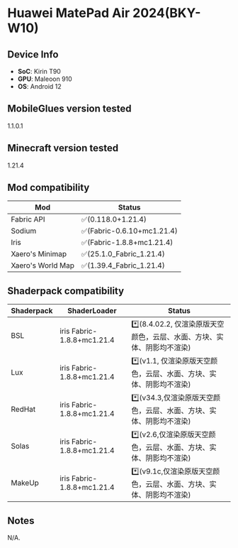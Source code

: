 # Huawei MatePad Air 2024(BKY-W10)


## Device Info


- **SoC**: Kirin T90
- **GPU**: Maleoon 910
- **OS**: Android 12


## MobileGlues version tested


1.1.0.1


## Minecraft version tested

1.21.4

## Mod compatibility


|**Mod**|**Status**|
|---|---|
| Fabric API | ✅(0.118.0+1.21.4)|
| Sodium | ✅(Fabric-0.6.10+mc1.21.4) |
| Iris | ️✅(Fabric-1.8.8+mc1.21.4) |
| Xaero's Minimap | ✅(25.1.0_Fabric_1.21.4) |
| Xaero's World Map | ✅(1.39.4_Fabric_1.21.4) |


## Shaderpack compatibility


|**Shaderpack** | **ShaderLoader** | **Status** 
|---|---|----|
| BSL | iris Fabric-1.8.8+mc1.21.4 | *️⃣(8.4.02.2, 仅渲染原版天空颜色，云层、水面、方块、实体、阴影均不渲染) |
| Lux | iris Fabric-1.8.8+mc1.21.4 | *️⃣(v1.1, 仅渲染原版天空颜色，云层、水面、方块、实体、阴影均不渲染) |
| RedHat | iris Fabric-1.8.8+mc1.21.4 | *️⃣(v34.3,仅渲染原版天空颜色，云层、水面、方块、实体、阴影均不渲染) |
| Solas | iris Fabric-1.8.8+mc1.21.4 | *️⃣(v2.6,仅渲染原版天空颜色，云层、水面、方块、实体、阴影均不渲染) |
| MakeUp | iris Fabric-1.8.8+mc1.21.4 |*️⃣(v9.1c,仅渲染原版天空颜色，云层、水面、方块、实体、阴影均不渲染)|


## Notes

N/A.
